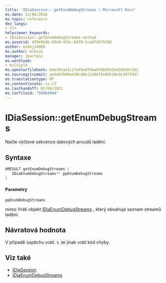 ```yaml
---
title: 'IDiaSession:: getEnumDebugStreams | Microsoft Docs'
ms.date: 11/04/2016
ms.topic: reference
dev_langs:
- C++
helpviewer_keywords:
- IDiaSession::getEnumDebugStreams method
ms.assetid: d294954b-80e9-476c-b9f0-5ca6fd575f68
author: mikejo5000
ms.author: mikejo
manager: jmartens
ms.workload:
- multiple
ms.openlocfilehash: bde301a42c1faf6ed7dea97bb95b3bd28b56c361
ms.sourcegitcommit: ae6d47b09a439cd0e13180f5e89510e3e347fd47
ms.translationtype: MT
ms.contentlocale: cs-CZ
ms.lasthandoff: 02/08/2021
ms.locfileid: "99864094"
---
```

# <a name="idiasessiongetenumdebugstreams"></a>IDiaSession::getEnumDebugStreams
Načte výčtové sekvence datových proudů ladění.

## <a name="syntax"></a>Syntaxe

```C++
HRESULT getEnumDebugStreams ( 
   IDiaEnumDebugStreams** ppEnumDebugStreams
)
```

#### <a name="parameters"></a>Parametry
 `ppEnumDebugStreams`

mimo Vrátí objekt [IDiaEnumDebugStreams](../../debugger/debug-interface-access/idiaenumdebugstreams.md) , který obsahuje seznam streamů ladění.

## <a name="return-value"></a>Návratová hodnota
 V případě úspěchu vrátí. `S_OK` jinak vrátí kód chyby.

## <a name="see-also"></a>Viz také
- [IDiaSession](../../debugger/debug-interface-access/idiasession.md)
- [IDiaEnumDebugStreams](../../debugger/debug-interface-access/idiaenumdebugstreams.md)